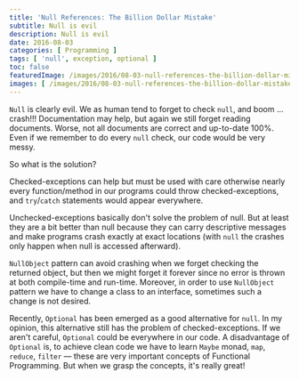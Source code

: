 ```yaml
---
title: 'Null References: The Billion Dollar Mistake'
subtitle: Null is evil
description: Null is evil
date: 2016-08-03
categories: [ Programming ]
tags: [ 'null', exception, optional ]
toc: false
featuredImage: /images/2016/08-03-null-references-the-billion-dollar-mistake/featured.jpg
images: [ /images/2016/08-03-null-references-the-billion-dollar-mistake/featured.jpg ]
---
```


`Null` is clearly evil. We as human tend to forget to check `null`, and boom ... crash!!! Documentation may help, but again we still forget reading documents. Worse, not all documents are correct and up-to-date 100%. Even if we remember to do every `null` check, our code would be very messy.

So what is the solution?

Checked-exceptions can help but must be used with care otherwise nearly every function/method in our programs could throw checked-exceptions, and `try`/`catch` statements would appear everywhere.

Unchecked-exceptions basically don't solve the problem of null. But at least they are a bit better than null because they can carry descriptive messages and make programs crash exactly at exact locations (with `null` the crashes only happen when null is accessed afterward).

`NullObject` pattern can avoid crashing when we forget checking the returned object, but then we might forget it forever since no error is thrown at both compile-time and run-time. Moreover, in order to use `NullObject` pattern we have to change a class to an interface, sometimes such a change is not desired.

Recently, `Optional` has been emerged as a good alternative for `null`. In my opinion, this alternative still has the problem of checked-exceptions. If we aren't careful, `Optional` could be everywhere in our code. A disadvantage of `Optional` is, to achieve clean code we have to learn `Maybe` monad, `map`, `reduce`, `filter` — these are very important concepts of Functional Programming. But when we grasp the concepts, it's really great!
